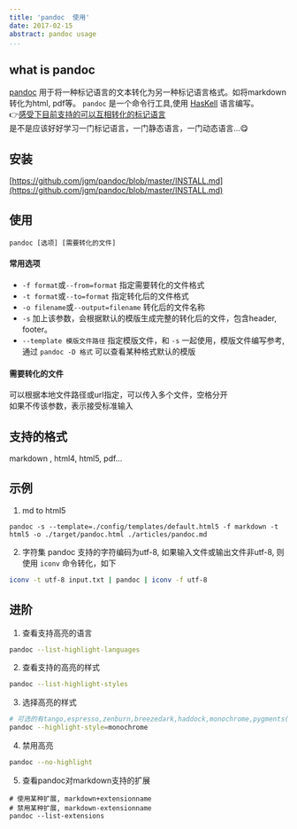 ```yaml
---
title: 'pandoc  使用'
date: 2017-02-15
abstract: pandoc usage
...
```


## what is pandoc
  [pandoc](https://github.com/jgm/pandoc) 用于将一种标记语言的文本转化为另一种标记语言格式。如将markdown转化为html, pdf等。  `pandoc` 是一个命令行工具,使用 [HasKell](https://www.haskell.org/) 语言编写。  
  :point_right:[感受下目前支持的可以互相转化的标记语言](http://pandoc.org/index.html)   
  是不是应该好好学习一门标记语言，一门静态语言，一门动态语言...:yum:  

## 安装
[https://github.com/jgm/pandoc/blob/master/INSTALL.md](https://github.com/jgm/pandoc/blob/master/INSTALL.md)

## 使用
`pandoc [选项] [需要转化的文件]`

#### 常用选项
- `-f format`或`--from=format` 指定需要转化的文件格式  
- `-t format`或`--to=format` 指定转化后的文件格式
- `-o filename`或`--output=filename` 转化后的文件名称
- `-s` 加上该参数，会根据默认的模版生成完整的转化后的文件，包含header, footer。
- `--template 模版文件路径` 指定模版文件，和 `-s` 一起使用，模版文件编写参考[](), 通过 `pandoc -D 格式` 可以查看某种格式默认的模版

#### 需要转化的文件
可以根据本地文件路径或url指定，可以传入多个文件，空格分开  
如果不传该参数，表示接受标准输入

## 支持的格式
markdown , html4, html5, pdf...

## 示例
1. md to html5
``` {.zsh}
pandoc -s --template=./config/templates/default.html5 -f markdown -t html5 -o ./target/pandoc.html ./articles/pandoc.md
```
2. 字符集
pandoc 支持的字符编码为utf-8, 如果输入文件或输出文件非utf-8, 则使用 `iconv` 命令转化，如下
```zsh
iconv -t utf-8 input.txt | pandoc | iconv -f utf-8
```

## 进阶
1. 查看支持高亮的语言
```zsh
pandoc --list-highlight-languages
```

2. 查看支持的高亮的样式
```zsh
pandoc --list-highlight-styles
```

3. 选择高亮的样式
```zsh
# 可选的有tango,espresso,zenburn,breezedark,haddock,monochrome,pygments(默认使用)
pandoc --highlight-style=monochrome
```

4. 禁用高亮
```zsh
pandoc --no-highlight
```

5. 查看pandoc对markdown支持的扩展
``` {.bash}
# 使用某种扩展, markdown+extensionname
# 禁用某种扩展, markdown-extensionname
pandoc --list-extensions
```

